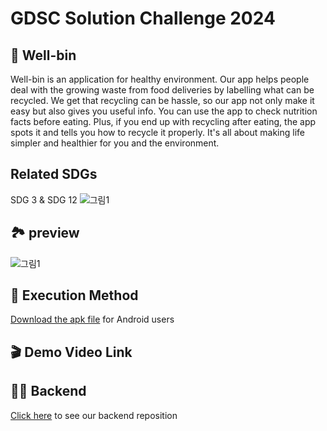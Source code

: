 # GDSC Solution Challenge 2024
## 🌱 Well-bin
Well-bin is an application for healthy environment. Our app helps people deal with the growing waste from food deliveries by labelling what can be recycled. We get that recycling can be hassle, so our app not only make it easy but also gives you useful info.
You can use the app to check nutrition facts before eating. Plus, if you end up with recycling after eating, the app spots it and tells you how to recycle it properly. It's all about making life simpler and healthier for you and the environment.

## Related SDGs
SDG 3 & SDG 12
![그림1](https://github.com/gina261/gdscYonsei2024_well-bin/assets/128567376/1e06d5f6-612f-4ebf-8d21-ec8d2b538361)

## 🏞️ preview
![그림1](https://github.com/gina261/gdscYonsei2024_well-bin/assets/128567376/eb03c665-91eb-4417-84ba-6c60b12ded4f)

## 📱 Execution Method
[Download the apk file](https://drive.google.com/file/d/16dB8PXNlKnymnelD9GSc10bhtyBLIR4F/view?usp=drive_link) for Android users

## 🎬 Demo Video Link

## 🧑‍💻 Backend
[Click here](https://github.com/hobbychive/WellBin-Backends) to see our backend reposition

